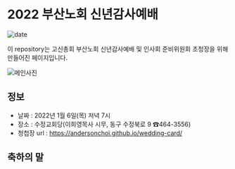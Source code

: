 # 2022 부산노회 신년감사예배
![date](https://img.shields.io/date/1558189800.svg?style=for-the-badge)

이 repository는 고신총회 부산노회 신년감사예배 및 인사회 준비위원회 초청장을 위해 만들어진 페이지입니다.

![메인사진](https://github.com/AndersonChoi/wedding-card/raw/master/docs/images/pic2.jpeg)

## 정보

* 날짜 : 2022년 1월 6일(목) 저녁 7시
* 장소 : 수정교회당(이희영목사 시무, 동구 수정북로 9 ☎464-3556)
* 청첩장 url : https://andersonchoi.github.io/wedding-card/

## 축하의 말


